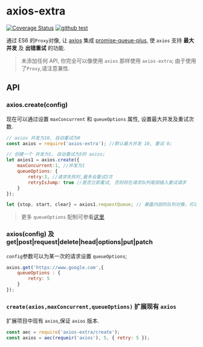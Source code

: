 # axios-extra

[![Coverage Status](https://coveralls.io/repos/github/cnwhy/axios-extra/badge.svg?branch=master)](https://coveralls.io/github/cnwhy/axios-extra?branch=master) [![github test](https://github.com/cnwhy/axios-extra/workflows/test/badge.svg?branch=master)](https://github.com/cnwhy/axios-extra/actions/workflows/test.yml)

通过 ES6 的`Proxy`对像, 让 [axios](https://github.com/axios/axios) 集成 [promise-queue-plus](https://github.com/cnwhy/promise-queue-plus), 使 `axios` 支持 **最大并发** 及 **出错重试** 的功能.

> 未添加任何 API, 你完全可以像使用 `axios` 那样使用 `axios-extra`;
> 由于使用了`Proxy`,请注意兼性.

## API

### axios.create(config)

现在可以通过设置 `maxConcurrent` 和 `queueOptions` 属性, 设置最大并发及重试次数.

```js
// axios 并发为10, 自动重试为0
const axios = require('axios-extra'); //默认最大并发 10, 重试 0;

// 创建一个 并发为1, 自动重试为3的 axios;
let axios1 = axios.create({
	maxConcurrent:1, //并发为1
	queueOptions: {
		retry:3, //请求失败时,最多会重试3次
		retryIsJump: true //是否立即重试, 否则将在请求队列尾部插入重试请求
	}
});

let {stop, start, clear} = axios1.requestQueue; // 暴露内部的队列对像，可以使用 stop start clear 等 API;
```

> 更多 `queueOptions` 配制可参看[这里](https://github.com/cnwhy/promise-queue-plus#queuepushpromisefun-args-options)

### axios(config) 及 get|post|request|delete|head|options|put|patch

`config`参数可以为某一次的请求设置 `queueOptions`;

```js
axios.get('https://www.google.com',{
	queueOptions : {
		retry: 5
	}
});
```

### `create(axios,maxConcurrent,queueOptions)` 扩展现有 `axios`

扩展项目中现有 `axios`,保证 `axios` 版本.

```js
const aec = require('axios-extra/create');
const axios = aec(requeir('axios'), 5, { retry: 5 });
```